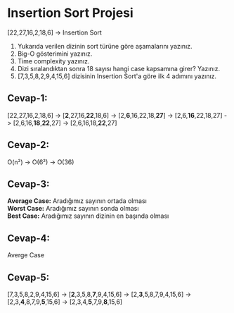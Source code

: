 # Insertion Sort Projesi

[22,27,16,2,18,6] -> Insertion Sort  

1. Yukarıda verilen dizinin sort türüne göre aşamalarını yazınız.  
2. Big-O gösterimini yazınız.  
3. Time complexity yazınız.  
4. Dizi sıralandıktan sonra 18 sayısı hangi case kapsamına girer? Yazınız.  
5. [7,3,5,8,2,9,4,15,6] dizisinin Insertion Sort'a göre ilk 4 adımını yazınız.  

## Cevap-1:

[22,27,16,2,18,6] -> [<b>2</b>,27,16,<b>22</b>,18,6] -> [2,<b>6</b>,16,22,18,<b>27</b>] -> [2,6,<b>16</b>,22,18,27] -> [2,6,16,<b>18</b>,<b>22</b>,27] -> [2,6,16,18,<b>22</b>,27]

## Cevap-2: 

O(n²) -> O(6²) -> O(36)

## Cevap-3:

<b>Average Case:</b> Aradığımız sayının ortada olması  
<b>Worst Case:</b> Aradığımız sayının sonda olması  
<b>Best Case:</b> Aradığımız sayının dizinin en başında olması  

## Cevap-4:

Averge Case

## Cevap-5:

[7,3,5,8,2,9,4,15,6] -> [<b>2</b>,3,5,8,<b>7</b>,9,4,15,6] -> [2,<b>3</b>,5,8,7,9,4,15,6] -> [2,3,<b>4</b>,8,7,9,<b>5</b>,15,6] -> [2,3,4,<b>5</b>,7,9,<b>8</b>,15,6]